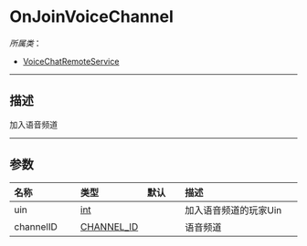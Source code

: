 # OnJoinVoiceChannel

*所属类*：
* [VoiceChatRemoteService](/Api/Classes/GamePlay/VoiceChatRemoteService.md)
------------------------------------------------------------------------------------------
## 描述

加入语音频道

------------------------------------------------------------------------------------------
## 参数

|<div style="width:100px">名称</div>|<div style="width:100px">类型</div>|<div style="width:50px">默认</div>|<div style="width:350px">描述</div>|
|:---|:---|:---|:---|
|uin|[int](/Api/DataType/Number.md)||加入语音频道的玩家Uin|
|channelID|[CHANNEL_ID](/Api/DataType/CHANNEL_ID.md)||语音频道|
